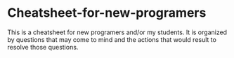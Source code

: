 # Cheatsheet-for-new-programers
This is a cheatsheet for new programers and/or my students. It is organized by questions that may come to mind and the actions that would result to resolve those questions.
